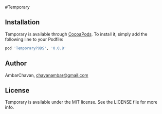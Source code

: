 #Temporary
## Installation

Temporary is available through [CocoaPods](https://cocoapods.org). To install
it, simply add the following line to your Podfile:

```ruby
pod 'TemporaryPODS', '0.0.8'
```

## Author

AmbarChavan, chavanambar@gmail.com

## License

Temporary is available under the MIT license. See the LICENSE file for more info.
